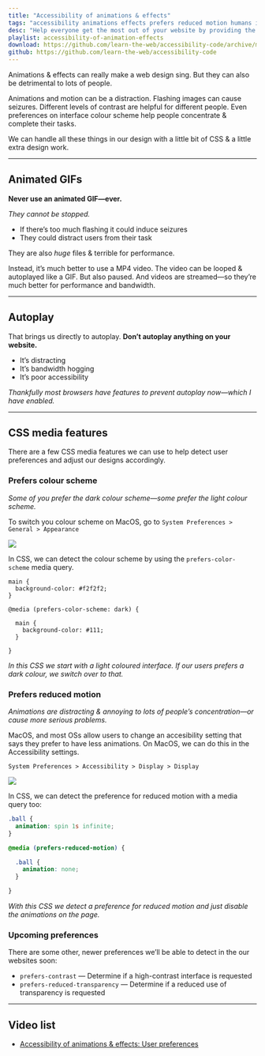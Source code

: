 ```yaml
---
title: "Accessibility of animations & effects"
tags: "accessibility animations effects prefers reduced motion humans impairments visual mobility dexterity auditory cognitive color blindness memory deafness transcript captions wai aria landmark roles skip links focus styles tools total validator screen readers VoiceOver braille"
desc: "Help everyone get the most out of your website by providing the best experience regardless of ability."
playlist: accessibility-of-animation-effects
download: https://github.com/learn-the-web/accessibility-code/archive/master.zip
github: https://github.com/learn-the-web/accessibility-code
---
```


Animations & effects can really make a web design sing. But they can also be detrimental to lots of people.

Animations and motion can be a distraction. Flashing images can cause seizures. Different levels of contrast are helpful for different people. Even preferences on interface colour scheme help people concentrate & complete their tasks.

We can handle all these things in our design with a little bit of CSS & a little extra design work.

---

## Animated GIFs

**Never use an animated GIF—ever.**

*They cannot be stopped.*

- If there’s too much flashing it could induce seizures
- They could distract users from their task

They are also *huge* files & terrible for performance.

Instead, it’s much better to use a MP4 video. The video can be looped & autoplayed like a GIF. But also paused. And videos are streamed—so they’re much better for performance and bandwidth.

---

## Autoplay

That brings us directly to autoplay. **Don’t autoplay anything on your website.**

- It’s distracting
- It’s bandwidth hogging
- It’s poor accessibility

*Thankfully most browsers have features to prevent autoplay now—which I have enabled.*

---

## CSS media features

There are a few CSS media features we can use to help detect user preferences and adjust our designs accordingly.

### Prefers colour scheme

*Some of you prefer the dark colour scheme—some prefer the light colour scheme.*

To switch you colour scheme on MacOS, go to `System Preferences > General > Appearance`

![](color-scheme.jpg)

In CSS, we can detect the colour scheme by using the `prefers-color-scheme` media query.

```
main {
  background-color: #f2f2f2;
}

@media (prefers-color-scheme: dark) {

  main {
    background-color: #111;
  }

}
```

*In this CSS we start with a light coloured interface. If our users prefers a dark colour, we switch over to that.*

### Prefers reduced motion

*Animations are distracting & annoying to lots of people’s concentration—or cause more serious problems.*

MacOS, and most OSs allow users to change an accesibility setting that says they prefer to have less animations. On MacOS, we can do this in the Accessibility settings.

```
System Preferences > Accessibility > Display > Display
```

![](motion.jpg)

In CSS, we can detect the preference for reduced motion with a media query too:

```css
.ball {
  animation: spin 1s infinite;
}

@media (prefers-reduced-motion) {

  .ball {
    animation: none;
  }

}
```

*With this CSS we detect a preference for reduced motion and just disable the animations on the page.*

### Upcoming preferences

There are some other, newer preferences we’ll be able to detect in the our websites soon:

- `prefers-contrast` — Determine if a high-contrast interface is requested
- `prefers-reduced-transparency` — Determine if a reduced use of transparency is requested

---

## Video list

- [Accessibility of animations & effects: User preferences](https://videos.learntheweb.courses/playlists/accessibility-of-animation-effects/#1-user-prefs)

